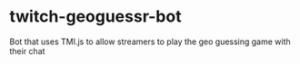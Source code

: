 # twitch-geoguessr-bot
Bot that uses TMI.js to allow streamers to play the geo guessing game with their chat
